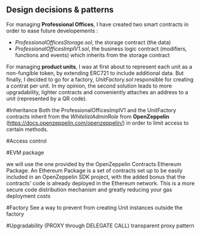 ## Design decisions & patterns
For managing **Professional Offices**, I have created two smart contracts in order to ease future developements :
* *ProfessionalOfficesStorage.sol*, the storage contract (the data)
* *ProfessionalOfficesImplV1.sol*, the business logic contract (modifiers, functions and events) which inherits from the storage contract

For managing **product units**, I was at first about to represent each unit as a non-fungible token, by extending ERC721 to include additional data. But finally, I decided to go for a factory, *UnitFactory.sol* responsible for creating a contrat per unit. In my opinion, the second solution leads to more upgradability, lighter contracts and conveniently attaches an address to a unit (represented by a QR code).

#Inheritance
Both the ProfessionalOfficesImplV1 and the UnitFactory contracts inherit from the *WhitelistAdminRole* from **OpenZeppelin** (https://docs.openzeppelin.com/openzeppelin/) in order to limit access to certain methods.

#Access control

#EVM package

we will use the one provided by the OpenZeppelin Contracts Ethereum Package. An Ethereum Package is a set of contracts set up to be easily included in an OpenZeppelin SDK project, with the added bonus that the contracts' code is already deployed in the Ethereum network. 
This is a more secure code distribution mechanism and greatly reducing your gas deployment costs

#Factory
See a way to prevent from creating Unit instances outside the factory

#Upgradability (PROXY through DELEGATE CALL)
transparent proxy pattern
 
 
